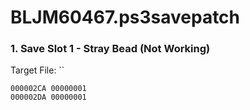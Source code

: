 # BLJM60467.ps3savepatch

### 1. Save Slot 1 - Stray Bead (Not Working)

Target File: ``

```
000002CA 00000001
000002DA 00000001
```

